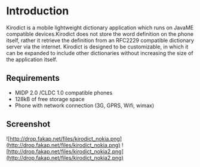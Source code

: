 # Introduction #
Kirodict is a mobile lightweight dictionary application which runs on JavaME compatible devices.Kirodict does not store the word definition on the phone itself, rather it retrieve the definition from an RFC2229 compatible dictionary server via the internet. Kirodict is designed to be customizable, in which it can be expanded to include other dictionaries without increasing the size of the application itself.

## Requirements ##
  * MIDP 2.0 /CLDC 1.0 compatible phones
  * 128kB of free storage space
  * Phone with network connection (3G, GPRS, Wifi, wimax)

## Screenshot ##
![http://drop.fakap.net/files/kirodict_nokia.png](http://drop.fakap.net/files/kirodict_nokia.png)
![http://drop.fakap.net/files/kirodict_nokia2.png](http://drop.fakap.net/files/kirodict_nokia2.png)